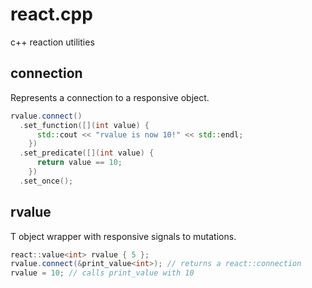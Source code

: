# react.cpp
c++ reaction utilities

## connection
Represents a connection to a responsive object.
```c++
rvalue.connect()
  .set_function([](int value) {
      std::cout << "rvalue is now 10!" << std::endl;
    })
  .set_predicate([](int value) {
      return value == 10;
    })
  .set_once();
```

## rvalue
T object wrapper with responsive signals to mutations.

```c++
react::value<int> rvalue { 5 };
rvalue.connect(&print_value<int>); // returns a react::connection
rvalue = 10; // calls print_value with 10
```
